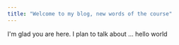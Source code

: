 ```yaml
---
title: "Welcome to my blog, new words of the course"
---
```


I'm glad you are here. I plan to talk about ...
hello world
